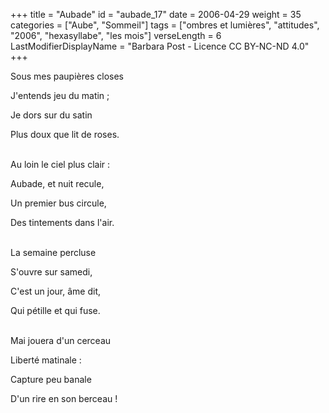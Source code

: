 +++
title = "Aubade"
id = "aubade_17"
date = 2006-04-29
weight = 35
categories = ["Aube", "Sommeil"]
tags = ["ombres et lumières", "attitudes", "2006", "hexasyllabe", "les mois"]
verseLength = 6
LastModifierDisplayName = "Barbara Post - Licence CC BY-NC-ND 4.0"
+++

Sous mes paupières closes

J'entends jeu du matin ;

Je dors sur du satin

Plus doux que lit de roses.

 \
Au loin le ciel plus clair :

Aubade, et nuit recule,

Un premier bus circule,

Des tintements dans l'air.

 \
La semaine percluse

S'ouvre sur samedi,

C'est un jour, âme dit,

Qui pétille et qui fuse.

 \
Mai jouera d'un cerceau

Liberté matinale :

Capture peu banale

D'un rire en son berceau !
